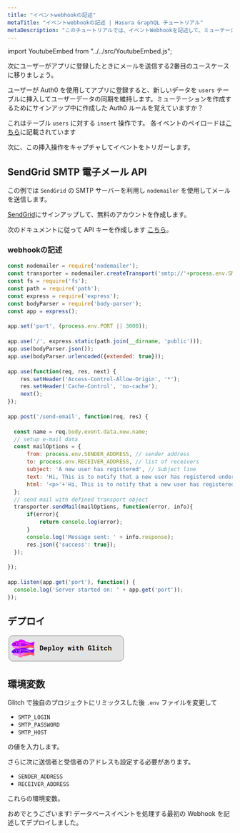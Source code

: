 ```yaml
---
title: "イベントwebhookの記述"
metaTitle: "イベントwebhookの記述 | Hasura GraphQL チュートリアル"
metaDescription: "このチュートリアルでは、イベントWebhookを記述して、ミューテーション操作の後にそれらを非同期にトリガーする方法を見ていきます"
---
```


import YoutubeEmbed from "../../src/YoutubeEmbed.js";

<YoutubeEmbed link="https://www.youtube.com/embed/_6Sc5emXq5U" />

次にユーザーがアプリに登録したときにメールを送信する2番目のユースケースに移りましょう。

ユーザーが Auth0 を使用してアプリに登録すると、新しいデータを `users` テーブルに挿入してユーザーデータの同期を維持します。ミューテーションを作成するためにサインアップ中に作成した Auth0 ルールを覚えていますか？

これはテーブル `users` に対する `insert` 操作です。
各イベントのペイロードは[こちら](https://hasura.io/docs/1.0/graphql/manual/event-triggers/payload.html#json-payload)に記載されています

次に、この挿入操作をキャプチャしてイベントをトリガーします。

## SendGrid SMTP 電子メール API

この例では `SendGrid` の SMTP サーバーを利用し `nodemailer` を使用してメールを送信します。

[SendGrid](https://sendgrid.com/)にサインアップして、無料のアカウントを作成します。

次のドキュメントに従って API キーを作成します [こちら](https://sendgrid.com/docs/for-developers/sending-email/integrating-with-the-smtp-api/)。

### webhookの記述

```javascript
const nodemailer = require('nodemailer');
const transporter = nodemailer.createTransport('smtp://'+process.env.SMTP_LOGIN+':'+process.env.SMTP_PASSWORD+'@' + process.env.SMTP_HOST);
const fs = require('fs');
const path = require('path');
const express = require('express');
const bodyParser = require('body-parser');
const app = express();

app.set('port', (process.env.PORT || 3000));

app.use('/', express.static(path.join(__dirname, 'public')));
app.use(bodyParser.json());
app.use(bodyParser.urlencoded({extended: true}));

app.use(function(req, res, next) {
    res.setHeader('Access-Control-Allow-Origin', '*');
    res.setHeader('Cache-Control', 'no-cache');
    next();
});

app.post('/send-email', function(req, res) {

  const name = req.body.event.data.new.name;
  // setup e-mail data
  const mailOptions = {
      from: process.env.SENDER_ADDRESS, // sender address
      to: process.env.RECEIVER_ADDRESS, // list of receivers
      subject: 'A new user has registered', // Subject line
      text: 'Hi, This is to notify that a new user has registered under the name of ' + name, // plaintext body
      html: '<p>'+'Hi, This is to notify that a new user has registered under the name of ' + name + '</p>' // html body
  };
  // send mail with defined transport object
  transporter.sendMail(mailOptions, function(error, info){
      if(error){
          return console.log(error);
      }
      console.log('Message sent: ' + info.response);
      res.json({'success': true});
  });

});

app.listen(app.get('port'), function() {
  console.log('Server started on: ' + app.get('port'));
});
```

## デプロイ

[![GLITCH へデプロイ](https://raw.githubusercontent.com/hasura/graphql-engine/master/community/boilerplates/auth-webhooks/nodejs-express/assets/deploy-glitch.png)](https://glitch.com/~sendgrid-send-email-event)

## 環境変数
Glitch で独自のプロジェクトにリミックスした後 `.env` ファイルを変更して
- `SMTP_LOGIN`
- `SMTP_PASSWORD`
- `SMTP_HOST`

の値を入力します。

さらに次に送信者と受信者のアドレスも設定する必要があります。
- `SENDER_ADDRESS`
- `RECEIVER_ADDRESS`

これらの環境変数。

おめでとうございます! データベースイベントを処理する最初の Webhook を記述してデプロイしました。
